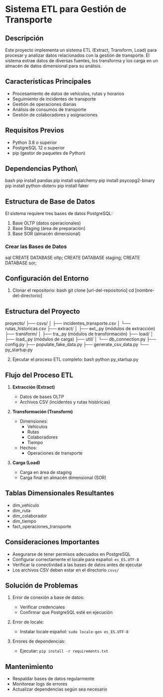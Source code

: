 # Sistema ETL para Gestión de Transporte

## Descripción
Este proyecto implementa un sistema ETL (Extract, Transform, Load) para procesar y analizar datos relacionados con la gestión de transporte. El sistema extrae datos de diversas fuentes, los transforma y los carga en un almacén de datos dimensional para su análisis.

## Características Principales
- Procesamiento de datos de vehículos, rutas y horarios
- Seguimiento de incidentes de transporte
- Gestión de operaciones diarias
- Análisis de consumos de transporte
- Gestión de colaboradores y asignaciones

## Requisitos Previos
- Python 3.8 o superior
- PostgreSQL 12 o superior
- pip (gestor de paquetes de Python)

## Dependencias Python\
bash
pip install pandas
pip install sqlalchemy
pip install psycopg2-binary
pip install python-dotenv
pip install faker

## Estructura de Base de Datos
El sistema requiere tres bases de datos PostgreSQL:
1. Base OLTP (datos operacionales)
2. Base Staging (área de preparación)
3. Base SOR (almacén dimensional)

### Crear las Bases de Datos
sql
CREATE DATABASE oltp;
CREATE DATABASE staging;
CREATE DATABASE sor;

## Configuración del Entorno
1. Clonar el repositorio:
bash
git clone [url-del-repositorio]
cd [nombre-del-directorio]

## Estructura del Proyecto
proyecto/
├── csvs/
│ ├── incidentes_transporte.csv
│ └── rutas_historicas.csv
├── extract/
│ ├── ext_.py (módulos de extracción)
├── transform/
│ ├── tra_.py (módulos de transformación)
├── load/
│ ├── load_.py (módulos de carga)
├── util/
│ └── db_connection.py
├── config.py
├── populate_fake_data.py
├── generate_csv_data.py
└── py_startup.py

2. Ejecutar el proceso ETL completo:
bash
python py_startup.py


## Flujo del Proceso ETL

1. **Extracción (Extract)**
   - Datos de bases OLTP
   - Archivos CSV (incidentes y rutas históricas)

2. **Transformación (Transform)**
   - Dimensiones:
     - Vehículos
     - Rutas
     - Colaboradores
     - Tiempo
   - Hechos:
     - Operaciones de transporte

3. **Carga (Load)**
   - Carga en área de staging
   - Carga final en almacén dimensional (SOR)

## Tablas Dimensionales Resultantes
- dim_vehiculo
- dim_ruta
- dim_colaborador
- dim_tiempo
- fact_operaciones_transporte

## Consideraciones Importantes
- Asegurarse de tener permisos adecuados en PostgreSQL
- Configurar correctamente el locale para español: `es_ES.UTF-8`
- Verificar la conectividad a las bases de datos antes de ejecutar
- Los archivos CSV deben estar en el directorio `csvs/`

## Solución de Problemas
1. Error de conexión a base de datos:
   - Verificar credenciales
   - Confirmar que PostgreSQL esté en ejecución

2. Error de locale:
   - Instalar locale español: `sudo locale-gen es_ES.UTF-8`

3. Errores de dependencias:
   - Ejecutar: `pip install -r requirements.txt`

## Mantenimiento
- Respaldar bases de datos regularmente
- Monitorear logs de errores
- Actualizar dependencias según sea necesario